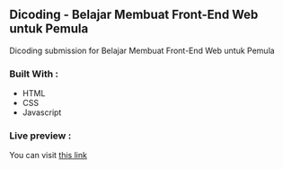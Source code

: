 ## Dicoding - Belajar Membuat Front-End Web untuk Pemula
Dicoding submission for Belajar Membuat Front-End Web untuk Pemula

### Built With :
- HTML
- CSS
- Javascript

### Live preview :
You can visit [this link](https://naufalix.github.io/dicoding-frontend/)
